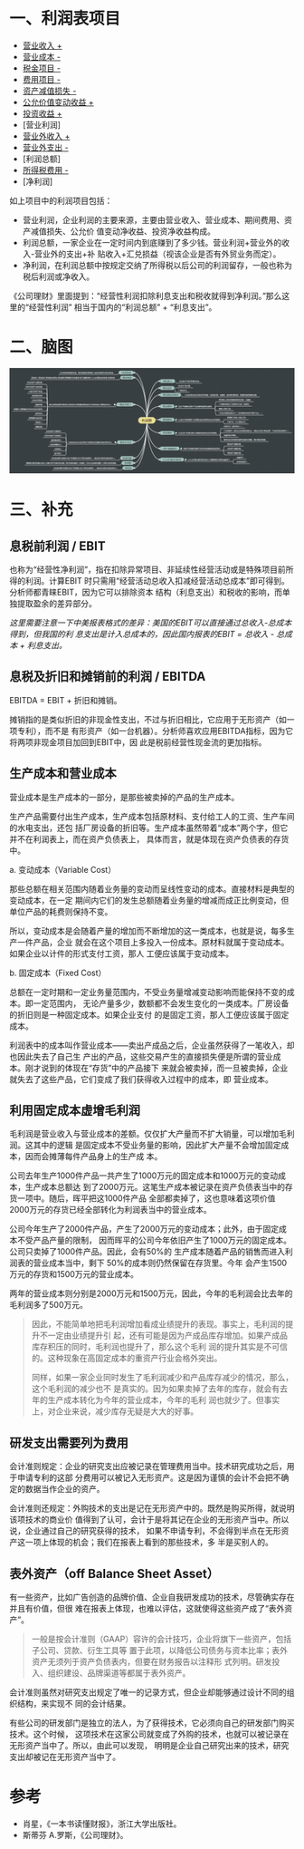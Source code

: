 # 一、利润表项目

- [营业收入 +](./1-营业收入.md)
- [营业成本 -](./2-营业成本.md)
- [税金项目 -](./3-税金项目.md)
- [费用项目 -](./4-费用项目.md)
- [资产减值损失 -](./5-资产减值损失.md)
- [公允价值变动收益 +](./6-公允价值变动收益.md)
- [投资收益 +](./7-投资收益.md)
- [营业利润]
- [营业外收入 +](./8-营业外收支.md)
- [营业外支出 -](./8-营业外收支.md)
- [利润总额]
- [所得税费用 -](./9-所得税费用.md)
- [净利润]

如上项目中的利润项目包括：

- 营业利润，企业利润的主要来源，主要由营业收入、营业成本、期间费用、资产减值损失、公允价
值变动净收益、投资净收益构成。
- 利润总额，一家企业在一定时间内到底赚到了多少钱。营业利润+营业外的收入-营业外的支出+补
贴收入+汇兑损益（视该企业是否有外贸业务而定）。
- 净利润，在利润总额中按规定交纳了所得税以后公司的利润留存，一般也称为税后利润或净收入。


《公司理财》里面提到：“经营性利润扣除利息支出和税收就得到净利润。”那么这里的“经营性利润”
相当于国内的“利润总额” + “利息支出”。

# 二、脑图

![](利润表.png)

# 三、补充

## 息税前利润 / EBIT

也称为“经营性净利润”，指在扣除异常项目、非延续性经营活动或是特殊项目前所得的利润。计算EBIT
时只需用“经营活动总收入扣减经营活动总成本”即可得到。分析师都青睐EBIT，因为它可以排除资本
结构（利息支出）和税收的影响，而单独提取盈余的差异部分。

*这里需要注意一下中美报表格式的差异：美国的EBIT可以直接通过总收入-总成本得到，但我国的利
息支出是计入总成本的，因此国内报表的EBIT = 总收入 - 总成本 + 利息支出。*

## 息税及折旧和摊销前的利润 / EBITDA

EBITDA = EBIT + 折旧和摊销。

摊销指的是类似折旧的非现金性支出，不过与折旧相比，它应用于无形资产（如一项专利），而不是
有形资产（如一台机器）。分析师喜欢应用EBITDA指标，因为它将两项非现金项目加回到EBIT中，因
此是税前经营性现金流的更加指标。


## 生产成本和营业成本

营业成本是生产成本的一部分，是那些被卖掉的产品的生产成本。

生产产品需要付出生产成本，生产成本包括原材料、支付给工人的工资、生产车间的水电支出，还包
括厂房设备的折旧等。生产成本虽然带着“成本”两个字，但它并不在利润表上，而在资产负债表上，
具体而言，就是体现在资产负债表的存货中。

a. 变动成本（Variable Cost）

那些总额在相关范围内随着业务量的变动而呈线性变动的成本。直接材料是典型的变动成本，在一定
期间内它们的发生总额随着业务量的增减而成正比例变动，但单位产品的耗费则保持不变。

所以，变动成本是会随着产量的增加而不断增加的这一类成本，也就是说，每多生产一件产品，企业
就会在这个项目上多投入一份成本。原材料就属于变动成本。如果企业以计件的形式支付工资，那人
工便应该属于变动成本。

b. 固定成本（Fixed Cost）

总额在一定时期和一定业务量范围内，不受业务量增减变动影响而能保持不变的成本。即一定范围内，
无论产量多少，数额都不会发生变化的一类成本。厂房设备的折旧则是一种固定成本。如果企业支付
的是固定工资，那人工便应该属于固定成本。

利润表中的成本叫作营业成本——卖出产成品之后，企业虽然获得了一笔收入，却也因此失去了自己生
产出的产品，这些交易产生的直接损失便是所谓的营业成本。刚才说到的体现在“存货”中的产品接下
来就会被卖掉，而一旦被卖掉，企业就失去了这些产品，它们变成了我们获得收入过程中的成本，即
营业成本。

## 利用固定成本虚增毛利润

毛利润是营业收入与营业成本的差额。仅仅扩大产量而不扩大销量，可以增加毛利润。这其中的逻辑
是固定成本不受业务量的影响，因此扩大产量不会增加固定成本，因而会摊薄每件产品身上的生产成
本。

公司去年生产1000件产品一共产生了1000万元的固定成本和1000万元的变动成本，生产成本总额达
到了2000万元。这笔生产成本被记录在资产负债表当中的存货一项中。随后，晖平把这1000件产品
全部都卖掉了，这也意味着这项价值2000万元的存货已经全部转化为利润表当中的营业成本。

公司今年生产了2000件产品，产生了2000万元的变动成本；此外，由于固定成本不受产品产量的限制，
因而晖平的公司今年依旧产生了1000万元的固定成本。公司只卖掉了1000件产品。因此，会有50%的
生产成本随着产品的销售而进入利润表的营业成本当中，剩下 50%的成本则仍然保留在存货里。今年
会产生1500万元的存货和1500万元的营业成本。

两年的营业成本则分别是2000万元和1500万元，因此，今年的毛利润会比去年的毛利润多了500万元。

> 因此，不能简单地把毛利润增加看成业绩提升的表现。事实上，毛利润的提升不一定由业绩提升引
起，还有可能是因为产成品库存增加。如果产成品库存积压的同时，毛利润也提升了，那么这个毛利
润的提升其实是不可信的。这种现象在高固定成本的重资产行业会格外突出。
>
> 同样，如果一家企业同时发生了毛利润减少和产品库存减少的情况，那么，这个毛利润的减少也不
是真实的。因为如果卖掉了去年的库存，就会有去年的生产成本转化为今年的营业成本，今年的毛利
润也就少了。但事实上，对企业来说，减少库存无疑是大大的好事。

## 研发支出需要列为费用

会计准则规定：企业的研究支出应被记录在管理费用当中。技术研究成功之后，用于申请专利的这部
分费用可以被记入无形资产。这是因为谨慎的会计不会把不确定的数据当作企业的资产。

会计准则还规定：外购技术的支出是记在无形资产中的。既然是购买所得，就说明该项技术的商业价
值得到了认可，会计于是将其记在企业的无形资产当中。所以说，企业通过自己的研究获得的技术，
如果不申请专利，不会得到半点在无形资产这一项上体现的机会；我们在报表上看到的那些技术，多
半是买别人的。

## 表外资产（off Balance Sheet Asset）

有一些资产，比如广告创造的品牌价值、企业自我研发成功的技术，尽管确实存在并且有价值，但很
难在报表上体现，也难以评估，这就使得这些资产成了“表外资产”。

>一般是按会计准则（GAAP）容许的会计技巧，企业将旗下一些资产，包括子公司、贷款、衍生工具等
置于此项，以降低公司债务与资本比率；表外资产无须列于资产负债表内，但要在财务报告以注释形
式列明。研发投入、组织建设、品牌渠道等都属于表外资产。

会计准则虽然对研究支出规定了唯一的记录方式，但企业却能够通过设计不同的组织结构，来实现不
同的会计结果。

有些公司的研发部门是独立的法人，为了获得技术，它必须向自己的研发部门购买技术。这个时候，
这项技术在这家公司就变成了外购的技术，也就可以被记录在无形资产当中了。所以，由此可以发现，
明明是企业自己研究出来的技术，研究支出却被记在无形资产当中了。


# 参考

- 肖星，《一本书读懂财报》，浙江大学出版社。
- 斯蒂芬 A.罗斯，《公司理财》。
